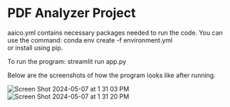 # PDF Analyzer Project

aaico.yml contains necessary packages needed to run the code. You can use the command: conda env create -f environment.yml  
or install using pip.

To run the program: streamlit run app.py

Below are the screenshots of how the program looks like after running.

![Screen Shot 2024-05-07 at 1 31 03 PM](https://github.com/Aydana1/NLP_Sentiment_analysis/assets/23297062/a79aafbb-c506-4891-8eb6-1a8eeff60c62)
![Screen Shot 2024-05-07 at 1 31 20 PM](https://github.com/Aydana1/NLP_Sentiment_analysis/assets/23297062/c23f4433-e32f-4052-829c-4ead2fcc4be7)
